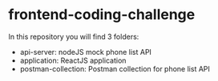# frontend-coding-challenge

In this repository you will find 3 folders:

* api-server: nodeJS mock phone list API
* application: ReactJS application
* postman-collection: Postman collection for phone list API
